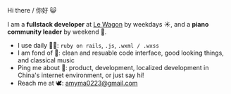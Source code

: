Hi there / 你好 😺

I am a **fullstack developer** at [Le Wagon](https://www.lewagon.com) by weekdays ☀️, and a **piano community leader** by weekend 🛝.

- I use daily 👩‍💻: `ruby on rails`, `.js`, `.wxml / .wxss`
- I am fond of 💅: clean and resuable code interface, good looking things, and classical music
- Ping me about 💬: product, development, localized development in China's internet environment, or just say hi!
- Reach me at 🕊: [amyma0223@gmail.com](mailto:amyma0223@gmail.com?subject=Hi%20I%20saw%20you%20on%20GitHub)
